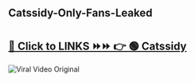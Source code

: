 
 ## Catssidy-Only-Fans-Leaked

# <h2><a href="https://clipsfans.com/Catssidy&ref=git">🔗 Click to LINKS ⏩⏩ 👉 🟢 Catssidy </a></h2>

<a href="https://clipsfans.com/Catssidy&ref=git" rel="nofollow" data-target="animated-image.originalLink"><img src="https://i.ibb.co.com/xMMVF88/686577567.gif" alt="Viral Video Original" style="max-width: 100%; display: inline-block;" data-target="animated-image.originalImage"></a>
